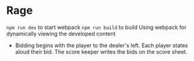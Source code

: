 # Rage

`npm run dev` to start webpack
`npm run build` to build
Using webpack for dynamically viewing the developed content


- Bidding begins with the player to the dealer's left. Each player states aloud their bid. The score keeper writes the bids on the score sheet.
